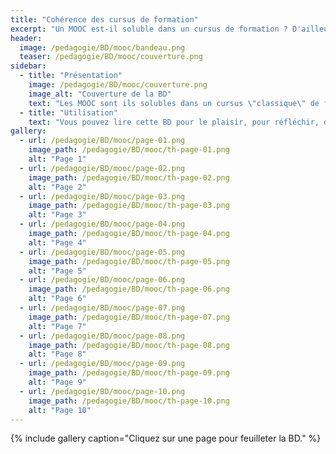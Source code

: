 ```yaml
---
title: "Cohérence des cursus de formation"
excerpt: "Un MOOC est-il soluble dans un cursus de formation ? D'ailleurs, qu'est ce qu'un cursus cohérent ? "
header:
  image: /pedagogie/BD/mooc/bandeau.png
  teaser: /pedagogie/BD/mooc/couverture.png
sidebar:
  - title: "Présentation"
    image: /pedagogie/BD/mooc/couverture.png
    image_alt: "Couverture de la BD"
    text: "Les MOOC sont ils solubles dans un cursus \"classique\" de formation ? Nous sommes en 2025. A travers l'interrogation d'un père venant accompagner son fils aux Journées Portes Ouvertes de l'université, nous déroulons le raisonnement sur l'intégration réussie d'une activité quelle qu'elle soit (MOOC ou pas) dans un cursus de formation."
  - title: "Utilisation"
    text: "Vous pouvez lire cette BD pour le plaisir, pour réfléchir, dans des ateliers de formation, pour sensibiliser, ..."
gallery:
  - url: /pedagogie/BD/mooc/page-01.png
    image_path: /pedagogie/BD/mooc/th-page-01.png
    alt: "Page 1"
  - url: /pedagogie/BD/mooc/page-02.png
    image_path: /pedagogie/BD/mooc/th-page-02.png
    alt: "Page 2"
  - url: /pedagogie/BD/mooc/page-03.png
    image_path: /pedagogie/BD/mooc/th-page-03.png
    alt: "Page 3"
  - url: /pedagogie/BD/mooc/page-04.png
    image_path: /pedagogie/BD/mooc/th-page-04.png
    alt: "Page 4"
  - url: /pedagogie/BD/mooc/page-05.png
    image_path: /pedagogie/BD/mooc/th-page-05.png
    alt: "Page 5"
  - url: /pedagogie/BD/mooc/page-06.png
    image_path: /pedagogie/BD/mooc/th-page-06.png
    alt: "Page 6"
  - url: /pedagogie/BD/mooc/page-07.png
    image_path: /pedagogie/BD/mooc/th-page-07.png
    alt: "Page 7"
  - url: /pedagogie/BD/mooc/page-08.png
    image_path: /pedagogie/BD/mooc/th-page-08.png
    alt: "Page 8"
  - url: /pedagogie/BD/mooc/page-09.png
    image_path: /pedagogie/BD/mooc/th-page-09.png
    alt: "Page 9"
  - url: /pedagogie/BD/mooc/page-10.png
    image_path: /pedagogie/BD/mooc/th-page-10.png
    alt: "Page 10"
---
```


{% include gallery caption="Cliquez sur une page pour feuilleter la BD." %}


